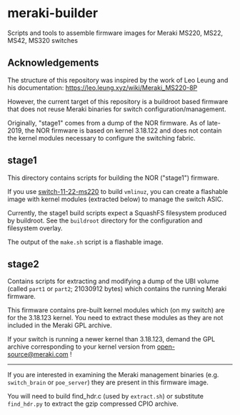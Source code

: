 # meraki-builder
Scripts and tools to assemble firmware images for Meraki MS220, MS22, MS42, MS320 switches

## Acknowledgements

The structure of this repository was inspired by the work of Leo Leung and his documentation:
https://leo.leung.xyz/wiki/Meraki_MS220-8P

However, the current target of this repository is a buildroot based firmware that does not reuse Meraki binaries for switch configuration/management.

Originally, "stage1" comes from a dump of the NOR firmware. As of late-2019, the NOR firmware is based on kernel 3.18.122 and does not contain the kernel modules necessary to configure the switching fabric.

## stage1

This directory contains scripts for building the NOR ("stage1") firmware.

If you use [switch-11-22-ms220](https://github.com/halmartin/switch-11-22-ms220/) to build `vmlinuz`, you can create a flashable image with kernel modules (extracted below) to manage the switch ASIC.

Currently, the stage1 build scripts expect a SquashFS filesystem produced by buildroot. See the `buildroot` directory for the configuration and filesystem overlay.

The output of the `make.sh` script is a flashable image.

## stage2

Contains scripts for extracting and modifying a dump of the UBI volume (called `part1` or `part2`; 21030912 bytes) which contains the running Meraki firmware.

This firmware contains pre-built kernel modules which (on my switch) are for the 3.18.123 kernel. You need to extract these modules as they are not included in the Meraki GPL archive.

If your switch is running a newer kernel than 3.18.123, demand the GPL archive corresponding to your kernel version from open-source@meraki.com !

----

If you are interested in examining the Meraki management binaries (e.g. `switch_brain` or `poe_server`) they are present in this firmware image.

You will need to build find_hdr.c (used by `extract.sh`) or substitute `find_hdr.py` to extract the gzip compressed CPIO archive. 
